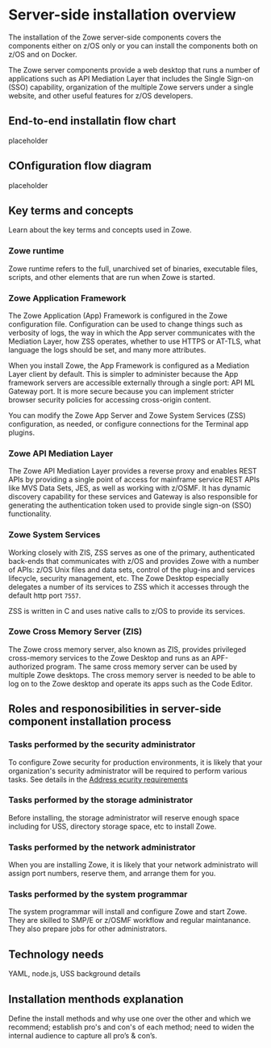 # Server-side installation overview

The installation of the Zowe server-side components covers the components either on z/OS only or you can install the components both on z/OS and on Docker.

The Zowe server components provide a web desktop that runs a number of applications such as API Mediation Layer that includes the Single Sign-on (SSO) capability, organization of the multiple Zowe servers under a single website, and other useful features for z/OS developers.

## End-to-end installatin flow chart

placeholder

## COnfiguration flow diagram

placeholder

## Key terms and concepts

Learn about the key terms and concepts used in Zowe.

### Zowe runtime

Zowe runtime refers to the full, unarchived set of binaries, executable files, scripts, and other elements that are run when Zowe is started.

### Zowe Application Framework

The Zowe Application (App) Framework is configured in the Zowe configuration file. Configuration can be used to change things such as verbosity of logs, the way in which the App server communicates with the Mediation Layer, how ZSS operates, whether to use HTTPS or AT-TLS, what language the logs should be set, and many more attributes.

When you install Zowe, the App Framework is configured as a Mediation Layer client by default. This is simpler to administer because the App framework servers are accessible externally through a single port: API ML Gateway port. It is more secure because you can implement stricter browser security policies for accessing cross-origin content.

You can modify the Zowe App Server and Zowe System Services (ZSS) configuration, as needed, or configure connections for the Terminal app plugins.

### Zowe API Mediation Layer

The Zowe API Mediation Layer provides a reverse proxy and enables REST APIs by providing a single point of access for mainframe service REST APIs like MVS Data Sets, JES, as well as working with z/OSMF. It has dynamic discovery capability for these services and Gateway is also responsible for generating the authentication token used to provide single sign-on (SSO) functionality.

### Zowe System Services

Working closely with ZIS, ZSS serves as one of the primary, authenticated back-ends that communicates with z/OS and provides Zowe with a number of APIs: z/OS Unix files and data sets, control of the plug-ins and services lifecycle, security management, etc. The Zowe Desktop especially delegates a number of its services to ZSS which it accesses through the default http port `7557`.

ZSS is written in C and uses native calls to z/OS to provide its services.

### Zowe Cross Memory Server (ZIS)

The Zowe cross memory server, also known as ZIS, provides privileged cross-memory services to the Zowe Desktop and runs as an APF-authorized program. The same cross memory server can be used by multiple Zowe desktops. The cross memory server is needed to be able to log on to the Zowe desktop and operate its apps such as the Code Editor.

## Roles and responosibilities in server-side component installation process

### Tasks performed by the security administrator

To configure Zowe security for production environments, it is likely that your organization's security administrator will be required to perform various tasks. See details in the [Address ecurity requirements](./address-security-requirements#tasks-performed-by-your-security-administrator)

### Tasks performed by the storage administrator

Before installing, the storage administrator will reserve enough space including for USS, directory storage space, etc to install Zowe.

### Tasks performed by the network administrator

When you are installing Zowe, it is likely that your network administrato will assign port numbers, reserve them, and arrange them for you.

### Tasks performed by the system programmar

The system programmar will install and configure Zowe and start Zowe. They are skilled to SMP/E or z/OSMF workflow and regular maintanance. They also prepare jobs for other administrators.

## Technology needs

YAML, node.js, USS background details

## Installation menthods explanation

Define the install methods and why use one over the other and which we recommend; establish pro's and con's of each method; need to widen the internal audience to capture all pro’s & con’s.